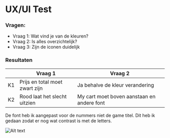 # UX/UI Test
### Vragen:
- Vraag 1: Wat vind je van de kleuren?
- Vraag 2: Is alles overzichtelijk?
- Vraag 3: Zijn de iconen duidelijk

### Resultaten
||Vraag 1|Vraag 2|
|---|---|---|
|K1|Prijs en total moet zwart zijn|Ja behalve de kleur verandering|Prullenback adden|
|K2|Rood laat het slecht uitzien|My cart moet boven aanstaan en andere font|Ja|


De font heb ik aangepast voor de nummers niet de game titel. Dit heb ik gedaan zodat er nog wat contrast is met de letters.

![Alt text]("../../../../assets/mycarttesting.png")